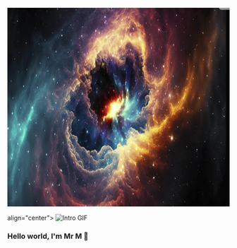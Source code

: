 <!-- Resize your PNG using HTML instead of Markdown -->
<p align="center">
  <img src="./hello_me.png" width="1000" height="450"  alt="Welcome"/>


align="center">
  <img src="v2.gif" width="300"  alt="Intro GIF"/>
</p>

### Hello world, I'm Mr M 👋  

